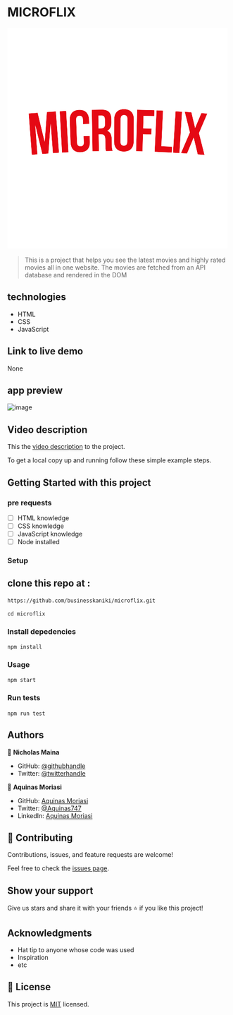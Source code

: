 # MICROFLIX

![](./src/imgs/logo.png)

> This is a project that helps you see the latest movies and  highly rated  movies all in one website. The movies are fetched from an API database and rendered in the DOM


## technologies

- HTML
- CSS
- JavaScript

## Link to live demo

None

## app preview

![image](https://user-images.githubusercontent.com/78630021/183215301-8cb67046-5cac-42f6-ab98-93cfeafb26c8.png)

## Video description

This the [video description](https://drive.google.com/file/d/1BLSY-tEE1j0gQWYguQggN7YPCRdcVn00/view?usp=sharing) to the project.


To get a local copy up and running follow these simple example steps.

## Getting Started with this project
 ### pre requests
 - [ ] HTML knowledge
 - [ ] CSS knowledge
 - [ ] JavaScript knowledge
 - [ ] Node installed

### Setup

##  clone this repo at :

```
https://github.com/businesskaniki/microflix.git

```
```
cd microflix

```

### Install depedencies

```
npm install

```

### Usage

```
npm start

```
### Run tests

```
npm run test

```

## Authors

👤 **Nicholas Maina**

- GitHub: [@githubhandle](https://github.com/businesskaniki)
- Twitter: [@twitterhandle](https://twitter.com/Nik7346)

👤 **Aquinas Moriasi** 
- GitHub: [Aquinas Moriasi](https://github.com/Aquinasmoriasi) 
- Twitter: [@Aquinas747](twitter.com/aquinas747) 
- LinkedIn: [Aquinas Moriasi](https://www.linkedin.com/in/aquinas-moriasi/) 

## 🤝 Contributing

Contributions, issues, and feature requests are welcome!

Feel free to check the [issues page](https://github.com/businesskaniki/microflix/issues).

## Show your support

Give us stars and share it with your friends ⭐️ if you like this project!

## Acknowledgments

- Hat tip to anyone whose code was used
- Inspiration
- etc

## 📝 License

This project is [MIT](./LICENSE) licensed.
